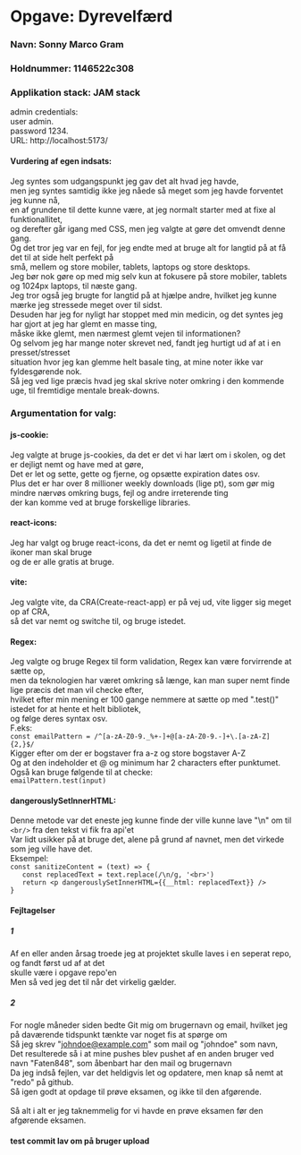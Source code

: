 # Opgave: Dyrevelfærd
### Navn: Sonny Marco Gram
### Holdnummer: 1146522c308
### Applikation stack: JAM stack



admin credentials: <br/>
user admin. <br/>
password 1234. <br/>
URL: http://localhost:5173/


#### Vurdering af egen indsats:
Jeg syntes som udgangspunkt jeg gav det alt hvad jeg havde,<br/>
men jeg syntes samtidig ikke jeg nåede så meget som jeg havde forventet jeg kunne nå,<br/>
en af grundene til dette kunne være, at jeg normalt starter med at fixe al funktionallitet,<br/>
og derefter går igang med CSS, men jeg valgte at gøre det omvendt denne gang. <br/>
Og det tror jeg var en fejl, for jeg endte med at bruge alt for langtid på at få det til at side helt perfekt på<br/>
små, mellem og store mobiler, tablets, laptops og store desktops.<br/>
Jeg bør nok gøre op med mig selv kun at fokusere på store mobiler, tablets og 1024px laptops, til næste gang.<br/>
Jeg tror også jeg brugte for langtid på at hjælpe andre, hvilket jeg kunne mærke jeg stressede meget over til sidst.<br/>
Desuden har jeg for nyligt har stoppet med min medicin, og det syntes jeg har gjort at jeg har glemt en masse ting,<br/>
måske ikke glemt, men nærmest glemt vejen til informationen?<br/>
Og selvom jeg har mange noter skrevet ned, fandt jeg hurtigt ud af at i en presset/stresset<br/>
situation hvor jeg kan glemme helt basale ting, at mine noter ikke var fyldesgørende nok.<br/>
Så jeg ved lige præcis hvad jeg skal skrive noter omkring i den kommende uge, til fremtidige mentale break-downs.<br/>


### Argumentation for valg:
#### js-cookie: 
Jeg valgte at bruge js-cookies, da det er det vi har lært om i skolen, og det er dejligt nemt og have med at gøre, <br/>
Det er let og sette, gette og fjerne, og opsætte expiration dates osv.<br/>
Plus det er har over 8 millioner weekly downloads (lige pt), som gør mig mindre nærvøs omkring bugs, fejl og andre irreterende ting<br/>
der kan komme ved at bruge forskellige libraries.<br/>

#### react-icons:
Jeg har valgt og bruge react-icons, da det er nemt og ligetil at finde de ikoner man skal bruge </br>
og de er alle gratis at bruge.

#### vite:
Jeg valgte vite, da CRA(Create-react-app) er på vej ud, vite ligger sig meget op af CRA, <br/>
så det var nemt og switche til, og bruge istedet.

#### Regex:
Jeg valgte og bruge Regex til form validation, Regex kan være forvirrende at sætte op, <br/>
men da teknologien har været omkring så længe, kan man super nemt finde lige præcis det man vil checke efter, <br/>
hvilket efter min mening er 100 gange nemmere at sætte op med ".test()" istedet for at hente et helt bibliotek, <br/>
og følge deres syntax osv.<br/>
F.eks: <br/>
`` const emailPattern = /^[a-zA-Z0-9._%+-]+@[a-zA-Z0-9.-]+\.[a-zA-Z]{2,}$/ `` <br/>
Kigger efter om der er bogstaver fra a-z og store bogstaver A-Z<br/>
Og at den indeholder et @ og minimum har 2 characters efter punktumet.<br/>
Også kan bruge følgende til at checke: <br/>
`` emailPattern.test(input) ``

#### dangerouslySetInnerHTML: 
Denne metode var det eneste jeg kunne finde der ville kunne lave "\n" om til `` <br/> `` fra den tekst vi fik fra api'et <br/>
Var lidt usikker på at bruge det, alene på grund af navnet, men det virkede som jeg ville have det. <br/>
Eksempel: <br/>
`` const sanitizeContent = (text) => { `` <br/>
``    const replacedText = text.replace(/\n/g, '<br>') `` <br/>
``    return <p dangerouslySetInnerHTML={{__html: replacedText}} /> `` <br/>
``} ``

#### Fejltagelser
##### 1
Af en eller anden årsag troede jeg at projektet skulle laves i en seperat repo, og fandt først ud af at det <br/>
skulle være i opgave repo'en<br/>
Men så ved jeg det til når det virkelig gælder.<br/>
##### 2
For nogle måneder siden bedte Git mig om brugernavn og email, hvilket jeg på daværende tidspunkt tænkte var noget fis at spørge om <br/>
Så jeg skrev "johndoe@example.com" som mail og "johndoe" som navn, <br/>
Det resulterede så i at mine pushes blev pushet af en anden bruger ved navn "Faten848", som åbenbart har den mail og brugernavn <br/>
Da jeg indså fejlen, var det heldigvis let og opdatere, men knap så nemt at "redo" på github.<br/>
Så igen godt at opdage til prøve eksamen, og ikke til den afgørende.<br/>
<br/>
Så alt i alt er jeg taknemmelig for vi havde en prøve eksamen før den afgørende eksamen.



#### test commit lav om på bruger upload 